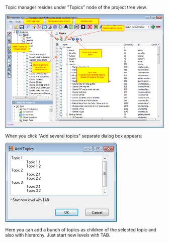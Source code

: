 Topic manager resides under "Topics" node of the project tree view.




![](images/managetopics.png "")






When you click "Add several topics" separate dialog box appears:




![](images/addsevtopics.png "")




Here you can add a bunch of topics as children of the selected topic and also with hierarchy. Just start new levels with TAB.


